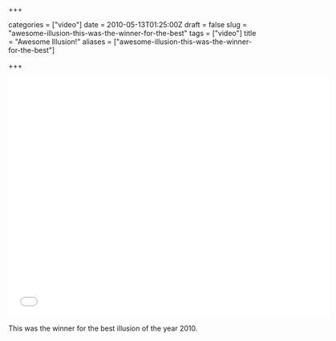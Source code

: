+++

categories = ["video"]
date = 2010-05-13T01:25:00Z
draft = false
slug = "awesome-illusion-this-was-the-winner-for-the-best"
tags = ["video"]
title = "Awesome Illusion!"
aliases = ["awesome-illusion-this-was-the-winner-for-the-best"]

+++


<iframe width="640" height="480" src="//www.youtube.com/embed/hAXm0dIuyug" frameborder="0" allowfullscreen></iframe>

This was the winner for the best illusion of the year 2010.
